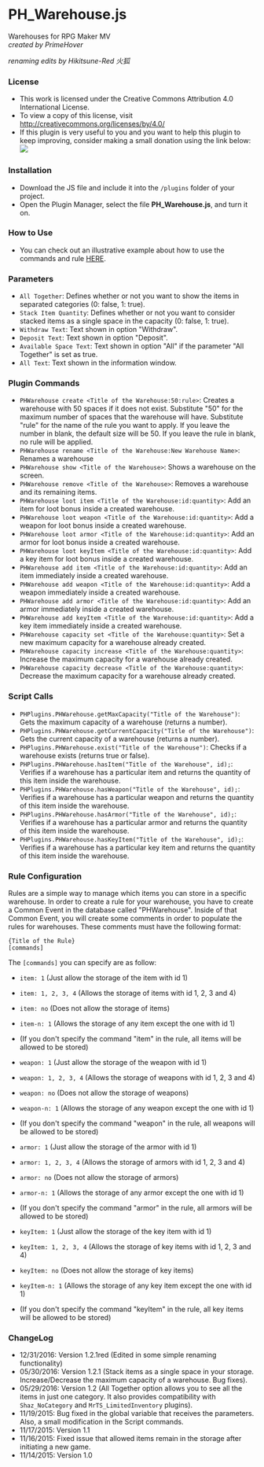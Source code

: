 # PH_Warehouse.js
Warehouses for RPG Maker MV     
*created by PrimeHover*

*renaming edits by Hikitsune-Red 火狐*

### License
* This work is licensed under the Creative Commons Attribution 4.0 International License.
* To view a copy of this license, visit http://creativecommons.org/licenses/by/4.0/
* If this plugin is very useful to you and you want to help this plugin to keep improving, consider making a small donation using the link below:     
[![](https://www.paypalobjects.com/en_US/i/btn/btn_donate_LG.gif)](https://www.paypal.com/cgi-bin/webscr?cmd=_s-xclick&hosted_button_id=Q7CRGSXWBSP22)

### Installation
* Download the JS file and include it into the ```/plugins``` folder of your project.
* Open the Plugin Manager, select the file **PH_Warehouse.js**, and turn it on.

### How to Use
* You can check out an illustrative example about how to use the commands and rule [HERE](http://primehover.gufernandes.com.br/ph-warehouse).

### Parameters
* ``All Together``: Defines whether or not you want to show the items in separated categories (0: false, 1: true).
* ``Stack Item Quantity``: Defines whether or not you want to consider stacked items as a single space in the capacity (0: false, 1: true).
* ``Withdraw Text``: Text shown in option "Withdraw".
* ``Deposit Text``: Text shown in option "Deposit".
* ``Available Space Text``: Text shown in option "All" if the parameter "All Together" is set as true.
* ``All Text``: Text shown in the information window.

### Plugin Commands
* ``PHWarehouse create <Title of the Warehouse:50:rule>``: Creates a warehouse with 50 spaces if it does not exist. Substitute "50" for the maximum number of spaces that the warehouse will have. Substitute "rule" for the name of the rule you want to apply. If you leave the number in blank, the default size will be 50. If you leave the rule in blank, no rule will be applied.
* ``PHWarehouse rename <Title of the Warehouse:New Warehouse Name>``: Renames a warehouse
* ``PHWarehouse show <Title of the Warehouse>``: Shows a warehouse on the screen.
* ``PHWarehouse remove <Title of the Warehouse>``: Removes a warehouse and its remaining items.
* ``PHWarehouse loot item <Title of the Warehouse:id:quantity>``: Add an item for loot bonus inside a created warehouse.
* ``PHWarehouse loot weapon <Title of the Warehouse:id:quantity>``: Add a weapon for loot bonus inside a created warehouse.
* ``PHWarehouse loot armor <Title of the Warehouse:id:quantity>``: Add an armor for loot bonus inside a created warehouse.
* ``PHWarehouse loot keyItem <Title of the Warehouse:id:quantity>``: Add a key item for loot bonus inside a created warehouse.
* ``PHWarehouse add item <Title of the Warehouse:id:quantity>``: Add an item immediately inside a created warehouse.
* ``PHWarehouse add weapon <Title of the Warehouse:id:quantity>``: Add a weapon immediately inside a created warehouse.
* ``PHWarehouse add armor <Title of the Warehouse:id:quantity>``: Add an armor immediately inside a created warehouse.
* ``PHWarehouse add keyItem <Title of the Warehouse:id:quantity>``: Add a key item immediately inside a created warehouse.
* ``PHWarehouse capacity set <Title of the Warehouse:quantity>``: Set a new maximum capacity for a warehouse already created.
* ``PHWarehouse capacity increase <Title of the Warehouse:quantity>``: Increase the maximum capacity for a warehouse already created.
* ``PHWarehouse capacity decrease <Title of the Warehouse:quantity>``: Decrease the maximum capacity for a warehouse already created.

### Script Calls
* ``PHPlugins.PHWarehouse.getMaxCapacity("Title of the Warehouse")``: Gets the maximum capacity of a warehouse (returns a number).
* ``PHPlugins.PHWarehouse.getCurrentCapacity("Title of the Warehouse")``: Gets the current capacity of a warehouse (returns a number).
* ``PHPlugins.PHWarehouse.exist("Title of the Warehouse")``: Checks if a warehouse exists (returns true or false).
* ``PHPlugins.PHWarehouse.hasItem("Title of the Warehouse", id);``: Verifies if a warehouse has a particular item and returns the quantity of this item inside the warehouse.
* ``PHPlugins.PHWarehouse.hasWeapon("Title of the Warehouse", id);``: Verifies if a warehouse has a particular weapon and returns the quantity of this item inside the warehouse.
* ``PHPlugins.PHWarehouse.hasArmor("Title of the Warehouse", id);``: Verifies if a warehouse has a particular armor and returns the quantity of this item inside the warehouse.
* ``PHPlugins.PHWarehouse.hasKeyItem("Title of the Warehouse", id);``: Verifies if a warehouse has a particular key item and returns the quantity of this item inside the warehouse.

### Rule Configuration
Rules are a simple way to manage which items you can store in a specific warehouse.
In order to create a rule for your warehouse, you have to create a Common Event in the database called "PHWarehouse".
Inside of that Common Event, you will create some comments in order to populate the rules for warehouses.
These comments must have the following format:

``{Title of the Rule}``    
``[commands]``

The ``[commands]`` you can specify are as follow:

* ``item: 1`` (Just allow the storage of the item with id 1)
* ``item: 1, 2, 3, 4`` (Allows the storage of items with id 1, 2, 3 and 4)
* ``item: no`` (Does not allow the storage of items)
* ``item-n: 1`` (Allows the storage of any item except the one with id 1)
* (If you don't specify the command "item" in the rule, all items will be allowed to be stored)

* ``weapon: 1`` (Just allow the storage of the weapon with id 1)
* ``weapon: 1, 2, 3, 4`` (Allows the storage of weapons with id 1, 2, 3 and 4)
* ``weapon: no`` (Does not allow the storage of weapons)
* ``weapon-n: 1`` (Allows the storage of any weapon except the one with id 1)
* (If you don't specify the command "weapon" in the rule, all weapons will be allowed to be stored)

* ``armor: 1`` (Just allow the storage of the armor with id 1)
* ``armor: 1, 2, 3, 4`` (Allows the storage of armors with id 1, 2, 3 and 4)
* ``armor: no`` (Does not allow the storage of armors)
* ``armor-n: 1`` (Allows the storage of any armor except the one with id 1)
* (If you don't specify the command "armor" in the rule, all armors will be allowed to be stored)

* ``keyItem: 1`` (Just allow the storage of the key item with id 1)
* ``keyItem: 1, 2, 3, 4`` (Allows the storage of key items with id 1, 2, 3 and 4)
* ``keyItem: no`` (Does not allow the storage of key items)
* ``keyItem-n: 1`` (Allows the storage of any key item except the one with id 1)
* (If you don't specify the command "keyItem" in the rule, all key items will be allowed to be stored)

### ChangeLog
* 12/31/2016: Version 1.2.1red (Edited in some simple renaming functionality)
* 05/30/2016: Version 1.2.1 (Stack items as a single space in your storage. Increase/Decrease the maximum capacity of a warehouse. Bug fixes).
* 05/29/2016: Version 1.2 (All Together option allows you to see all the items in just one category. It also provides compatibility with ``Shaz_NoCategory`` and ``MrTS_LimitedInventory`` plugins).
* 11/19/2015: Bug fixed in the global variable that receives the parameters. Also, a small modification in the Script commands.
* 11/17/2015: Version 1.1
* 11/16/2015: Fixed issue that allowed items remain in the storage after initiating a new game.
* 11/14/2015: Version 1.0
